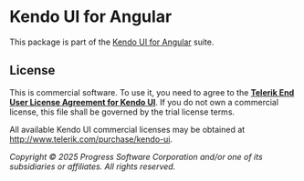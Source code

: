 # Kendo UI for Angular

This package is part of the [Kendo UI for Angular](http://www.telerik.com/kendo-angular-ui/) suite.

## License

This is commercial software. To use it, you need to agree to the [**Telerik End User License Agreement for Kendo UI**](http://www.telerik.com/purchase/license-agreement/kendo-ui). If you do not own a commercial license, this file shall be governed by the trial license terms.

All available Kendo UI commercial licenses may be obtained at http://www.telerik.com/purchase/kendo-ui.

*Copyright © 2025 Progress Software Corporation and/or one of its subsidiaries or affiliates. All rights reserved.*
